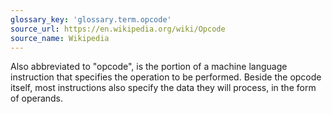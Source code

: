 ```yaml
---
glossary_key: 'glossary.term.opcode'
source_url: https://en.wikipedia.org/wiki/Opcode
source_name: Wikipedia
---
```


Also abbreviated to "opcode", is the portion of a machine language instruction that specifies the operation to be performed. Beside the opcode itself, most instructions also specify the data they will process, in the form of operands.
